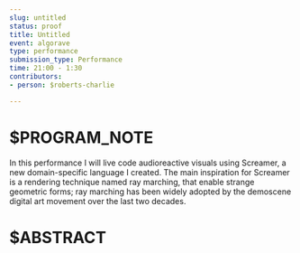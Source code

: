 ```yaml
---
slug: untitled
status: proof
title: Untitled
event: algorave
type: performance
submission_type: Performance
time: 21:00 - 1:30
contributors:
- person: $roberts-charlie

---
```


# $PROGRAM_NOTE

In this performance I will live code audioreactive visuals using Screamer, a new
domain-specific language I created. The main inspiration for Screamer is a
rendering technique named ray marching, that enable strange geometric forms;
ray marching has been widely adopted by the demoscene digital art movement
over the last two decades.

# $ABSTRACT



